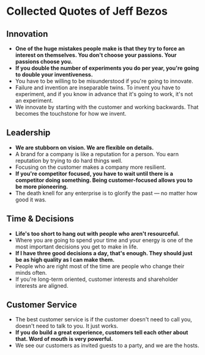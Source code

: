 # Collected Quotes of Jeff Bezos  

## Innovation  
- **One of the huge mistakes people make is that they try to force an interest on themselves. You don't choose your passions. Your passions choose you.**  
- **If you double the number of experiments you do per year, you're going to double your inventiveness.**  
- You have to be willing to be misunderstood if you're going to innovate.  
- Failure and invention are inseparable twins. To invent you have to experiment, and if you know in advance that it's going to work, it's not an experiment.  
- We innovate by starting with the customer and working backwards. That becomes the touchstone for how we invent.  

## Leadership  
- **We are stubborn on vision. We are flexible on details.**  
- A brand for a company is like a reputation for a person. You earn reputation by trying to do hard things well.  
- Focusing on the customer makes a company more resilient.  
- **If you're competitor focused, you have to wait until there is a competitor doing something. Being customer-focused allows you to be more pioneering.**  
- The death knell for any enterprise is to glorify the past — no matter how good it was.  

## Time & Decisions  
- **Life's too short to hang out with people who aren't resourceful.**  
- Where you are going to spend your time and your energy is one of the most important decisions you get to make in life.  
- **If I have three good decisions a day, that's enough. They should just be as high quality as I can make them.**  
- People who are right most of the time are people who change their minds often.  
- If you're long-term oriented, customer interests and shareholder interests are aligned.  

## Customer Service  
- The best customer service is if the customer doesn't need to call you, doesn't need to talk to you. It just works.  
- **If you do build a great experience, customers tell each other about that. Word of mouth is very powerful.**  
- We see our customers as invited guests to a party, and we are the hosts.  

